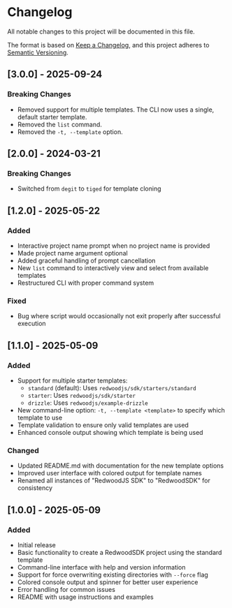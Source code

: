 # Changelog

All notable changes to this project will be documented in this file.

The format is based on [Keep a Changelog](https://keepachangelog.com/en/1.0.0/),
and this project adheres to [Semantic Versioning](https://semver.org/spec/v2.0.0.html).

## [3.0.0] - 2025-09-24

### Breaking Changes
- Removed support for multiple templates. The CLI now uses a single, default starter template.
- Removed the `list` command.
- Removed the `-t, --template` option.

## [2.0.0] - 2024-03-21

### Breaking Changes
- Switched from `degit` to `tiged` for template cloning

## [1.2.0] - 2025-05-22

### Added
- Interactive project name prompt when no project name is provided
- Made project name argument optional
- Added graceful handling of prompt cancellation
- New `list` command to interactively view and select from available templates
- Restructured CLI with proper command system

### Fixed
- Bug where script would occasionally not exit properly after successful execution

## [1.1.0] - 2025-05-09

### Added
- Support for multiple starter templates:
  - `standard` (default): Uses `redwoodjs/sdk/starters/standard`
  - `starter`: Uses `redwoodjs/sdk/starter`
  - `drizzle`: Uses `redwoodjs/example-drizzle`
- New command-line option: `-t, --template <template>` to specify which template to use
- Template validation to ensure only valid templates are used
- Enhanced console output showing which template is being used

### Changed
- Updated README.md with documentation for the new template options
- Improved user interface with colored output for template names
- Renamed all instances of "RedwoodJS SDK" to "RedwoodSDK" for consistency

## [1.0.0] - 2025-05-09

### Added
- Initial release
- Basic functionality to create a RedwoodSDK project using the standard template
- Command-line interface with help and version information
- Support for force overwriting existing directories with `--force` flag
- Colored console output and spinner for better user experience
- Error handling for common issues
- README with usage instructions and examples

